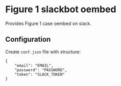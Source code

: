 # Figure 1 slackbot oembed

Provides Figure 1 case oembed on slack.

## Configuration
Create `conf.json` file with structure:
```
{
	"email": "EMAIL",
	"password": "PASSWORD",
	"token": "SLACK_TOKEN"
}
```